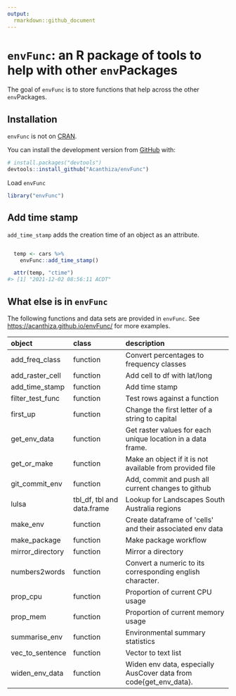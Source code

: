 ```yaml
---
output:
  rmarkdown::github_document
---
```


<!-- README.md is generated from README.Rmd. Please edit that file -->



# `envFunc`: an R package of tools to help with other `env`Packages

<!-- badges: start -->
<!-- badges: end -->

The goal of `envFunc` is to store functions that help across the other `env`Packages.

## Installation

`envFunc` is not on [CRAN](https://CRAN.R-project.org).

You can install the development version from [GitHub](https://github.com/) with:

``` r
# install.packages("devtools")
devtools::install_github("Acanthiza/envFunc")
```

Load `envFunc`


```r
library("envFunc")
```

## Add time stamp

`add_time_stamp` adds the creation time of an object as an attribute.


```r

  temp <- cars %>%
    envFunc::add_time_stamp()

  attr(temp, "ctime")
#> [1] "2021-12-02 08:56:11 ACDT"
```

## What else is in `envFunc`

The following functions and data sets are provided in `envFunc`. See https://acanthiza.github.io/envFunc/ for more examples.


|object           |class                      |description                                                       |
|:----------------|:--------------------------|:-----------------------------------------------------------------|
|add_freq_class   |function                   |Convert percentages to frequency classes                          |
|add_raster_cell  |function                   |Add cell to df with lat/long                                      |
|add_time_stamp   |function                   |Add time stamp                                                    |
|filter_test_func |function                   |Test rows against a function                                      |
|first_up         |function                   |Change the first letter of a string to capital                    |
|get_env_data     |function                   |Get raster values for each unique location in a data frame.       |
|get_or_make      |function                   |Make an object if it is not available from provided file          |
|git_commit_env   |function                   |Add, commit and push all current changes to github                |
|lulsa            |tbl_df, tbl and data.frame |Lookup for Landscapes South Australia regions                     |
|make_env         |function                   |Create dataframe of 'cells' and their associated env data         |
|make_package     |function                   |Make package workflow                                             |
|mirror_directory |function                   |Mirror a directory                                                |
|numbers2words    |function                   |Convert a numeric to its corresponding english character.         |
|prop_cpu         |function                   |Proportion of current CPU usage                                   |
|prop_mem         |function                   |Proportion of current memory usage                                |
|summarise_env    |function                   |Environmental summary statistics                                  |
|vec_to_sentence  |function                   |Vector to text list                                               |
|widen_env_data   |function                   |Widen env data, especially AusCover data from code{get_env_data}. |




